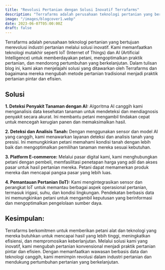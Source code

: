 ```yaml
---
title: "Revolusi Pertanian dengan Solusi Inovatif Terrafarms"
description: "Terrafarms adalah perusahaan teknologi pertanian yang bertujuan merevolusi industri pertanian melalui solusi inovatif. Kami memanfaatkan teknologi mutakhir seperti IoT (Internet of Things) dan AI (Artificial Intelligence) untuk memberdayakan petani, mengoptimalkan praktik pertanian, dan mendorong pertumbuhan yang berkelanjutan. Dalam tulisan blog ini, kami akan menjelajahi solusi yang ditawarkan oleh Terrafarms dan bagaimana mereka mengubah metode pertanian tradisional menjadi praktik pertanian pintar dan efisien."
image: "/images/blogcover1.webp"
date: 2023-06-07T05:00:00Z
draft: false
---
```

Terrafarms adalah perusahaan teknologi pertanian yang bertujuan merevolusi industri pertanian melalui solusi inovatif. Kami memanfaatkan teknologi mutakhir seperti IoT (Internet of Things) dan AI (Artificial Intelligence) untuk memberdayakan petani, mengoptimalkan praktik pertanian, dan mendorong pertumbuhan yang berkelanjutan. Dalam tulisan blog ini, kami akan menjelajahi solusi yang ditawarkan oleh Terrafarms dan bagaimana mereka mengubah metode pertanian tradisional menjadi praktik pertanian pintar dan efisien.

## Solusi
**1. Deteksi Penyakit Tanaman dengan AI:**
Algoritma AI canggih kami menganalisis data kesehatan tanaman untuk mendeteksi dan mendiagnosis penyakit secara akurat. Ini membantu petani mengambil tindakan cepat untuk mencegah kerugian panen dan memaksimalkan hasil.

**2. Deteksi dan Analisis Tanah:**
Dengan menggunakan sensor dan model AI yang canggih, kami menawarkan layanan deteksi dan analisis tanah yang presisi. Ini memungkinkan petani memahami kondisi tanah dengan lebih baik dan mengoptimalkan pemilihan tanaman mereka sesuai kebutuhan.

**3. Platform E-commerce:**
Melalui pasar digital kami, kami menghubungkan petani dengan pembeli, memfasilitasi penetapan harga yang adil dan akses pasar untuk hasil pertanian mereka. Petani dapat memamerkan produk mereka dan mencapai pangsa pasar yang lebih luas.

**4. Pemantauan Pertanian (IoT):**
Kami mengintegrasikan sensor dan perangkat IoT untuk memantau berbagai aspek operasional pertanian, termasuk irigasi, suhu, dan kondisi lingkungan. Pendekatan berbasis data ini memungkinkan petani untuk mengambil keputusan yang berinformasi dan mengoptimalkan pengelolaan sumber daya.


## Kesimpulan:
Terrafarms berkomitmen untuk memberikan petani alat dan teknologi yang mereka butuhkan untuk mencapai hasil yang lebih tinggi, meningkatkan efisiensi, dan mempromosikan keberlanjutan. Melalui solusi kami yang inovatif, kami mengubah pertanian konvensional menjadi praktik pertanian pintar dan efisien. Dengan memanfaatkan wawasan berbasis data dan teknologi canggih, kami memimpin revolusi dalam industri pertanian dan mendukung pertumbuhan pertanian yang berkelanjutan.
